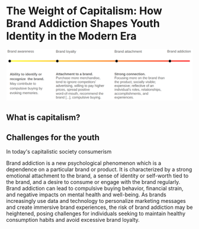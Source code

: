# The Weight of Capitalism: How Brand Addiction Shapes Youth Identity in the Modern Era

![/img/brand-addiction-graph.png](/img/brand-addiction-graph.png)

## What is capitalism?

## Challenges for the youth

In today's capitalistic society consumerism

Brand addiction is a new psychological phenomenon which is a dependence on a particular brand or product. It is characterized by a strong emotional attachment to the brand, a sense of identity or self-worth tied to the brand, and a desire to consume or engage with the brand regularly. Brand addiction can lead to compulsive buying behavior, financial strain, and negative impacts on mental health and well-being. As brands increasingly use data and technology to personalize marketing messages and create immersive brand experiences, the risk of brand addiction may be heightened, posing challenges for individuals seeking to maintain healthy consumption habits and avoid excessive brand loyalty.
